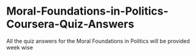 # Moral-Foundations-in-Politics-Coursera-Quiz-Answers
All the quiz answers for the Moral Foundations in Politics will be provided week wise
